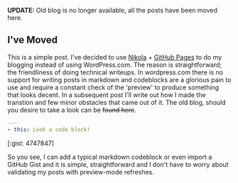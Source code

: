 <!--
.. title: Moving from Wordpress.com to Nikola
.. slug: moving-from-wordpresscom-to-nikola
.. date: 2015-03-17 11:35:19 UTC-04:00
.. tags: blogging, python
.. category:
.. link:
.. description: Short post on why I moved from Wordpress.com to Nikola
.. type: text
-->

**UPDATE:** Old blog is no longer available, all the posts have been moved here.

I've Moved
-----------

This is a simple post. I've decided to use [Nikola][nikola] + [GitHub Pages][ghpages] to do my blogging instead of using WordPress.com. The reason is straightforward; the friendliness of <!-- TEASER_END -->doing technical writeups. In wordpress.com there is no support for writing posts in markdown and codeblocks are a glorious pain to use and require a constant check of the 'preview' to produce something that looks decent. In a subsequent post I'll write out how I made the transtion and few minor obstacles that came out of it. The old blog, should you desire to take a look can be ~~found here~~.

```yaml
---
- this: Look a code block!
```
[:gist: 4747847]

So you see, I can add a typical markdown codeblock or even import a GitHub Gist and it is simple, straightforward and I don't have to worry about validating my posts with preview-mode refreshes.

[nikola]:http://getnikola.com/
[ghpages]:https://pages.github.com/
